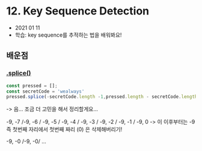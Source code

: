 # 12. Key Sequence Detection

- 2021 01 11
- 학습: key sequence를 추적하는 법을 배워봐요!



## 배운점

### [.splice()](https://developer.mozilla.org/ko/docs/Web/JavaScript/Reference/Global_Objects/Array/splice)

```javascript
const pressed = [];
const secretCode = 'wealways'
pressed.splice(-secretCode.length -1,pressed.length - secretCode.length)
```

->  음... 조금 더 고민을 해서 정리할게요...

-9, -7  /-9, -6 / -9, -5 / -9, -4 / -9, -3 / -9, -2 / -9, -1 / -9, 0  -> 이 이후부터는 -9 즉 첫번째 자리에서 첫번째 짜리 (0) 은 삭제해버리기!

-9, -0 /-9, -0/ ...

